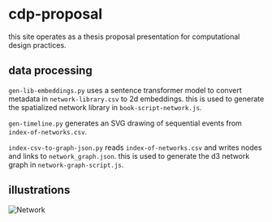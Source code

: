 # cdp-proposal

this site operates as a thesis proposal presentation for computational design practices.

## data processing

`gen-lib-embeddings.py` uses a sentence transformer model to convert metadata in `network-library.csv` to 2d embeddings. this is used to generate the spatialized network library in `book-script-network.js`.

`gen-timeline.py` generates an SVG drawing of sequential events from `index-of-networks.csv`.

`index-csv-to-graph-json.py` reads `index-of-networks.csv` and writes nodes and links to `network_graph.json`. this is used to generate the d3 network graph in `network-graph-script.js`.

## illustrations

![Network](illustrations/network.png)
